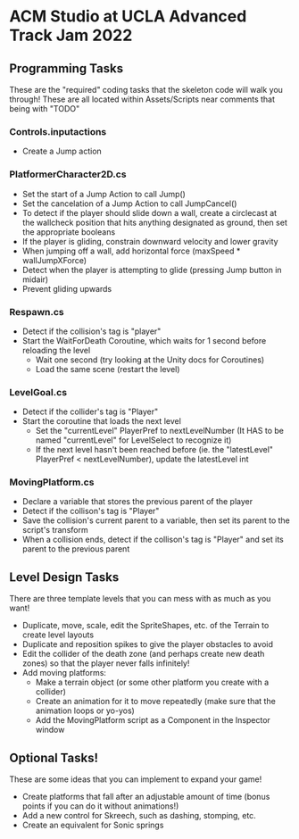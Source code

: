 # ACM Studio at UCLA Advanced Track Jam 2022

## Programming Tasks
These are the "required" coding tasks that the skeleton code will walk you through! These are all located within Assets/Scripts near comments that being with "TODO"
### Controls.inputactions
- Create a Jump action
### PlatformerCharacter2D.cs
- Set the start of a Jump Action to call Jump()
- Set the cancelation of a Jump Action to call JumpCancel()
- To detect if the player should slide down a wall, create a circlecast at the wallcheck position that hits anything designated as ground, then set the appropriate booleans
- If the player is gliding, constrain downward velocity and lower gravity
- When jumping off a wall, add horizontal force (maxSpeed * wallJumpXForce)
- Detect when the player is attempting to glide (pressing Jump button in midair)
- Prevent gliding upwards
### Respawn.cs
- Detect if the collision's tag is "player"
- Start the WaitForDeath Coroutine, which waits for 1 second before reloading the level
  - Wait one second (try looking at the Unity docs for Coroutines)
  - Load the same scene (restart the level)
### LevelGoal.cs
- Detect if the collider's tag is "Player"
- Start the coroutine that loads the next level
  - Set the "currentLevel" PlayerPref to nextLevelNumber (It HAS to be named "currentLevel" for LevelSelect to recognize it)
  - If the next level hasn't been reached before (ie. the "latestLevel" PlayerPref < nextLevelNumber), update the latestLevel int
### MovingPlatform.cs
- Declare a variable that stores the previous parent of the player
- Detect if the collison's tag is "Player"
- Save the collision's current parent to a variable, then set its parent to the script's transform
- When a collision ends, detect if the collison's tag is "Player" and set its parent to the previous parent
## Level Design Tasks
There are three template levels that you can mess with as much as you want!
- Duplicate, move, scale, edit the SpriteShapes, etc. of the Terrain to create level layouts
- Duplicate and reposition spikes to give the player obstacles to avoid
- Edit the collider of the death zone (and perhaps create new death zones) so that the player never falls infinitely!
- Add moving platforms:
  - Make a terrain object (or some other platform you create with a collider)
  - Create an animation for it to move repeatedly (make sure that the animation loops or yo-yos)
  - Add the MovingPlatform script as a Component in the Inspector window
## Optional Tasks!
These are some ideas that you can implement to expand your game!
- Create platforms that fall after an adjustable amount of time (bonus points if you can do it without animations!)
- Add a new control for Skreech, such as dashing, stomping, etc.
- Create an equivalent for Sonic springs
